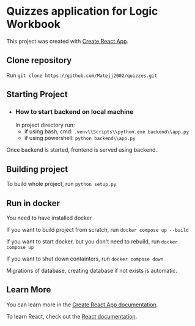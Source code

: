 # Quizzes application for Logic Workbook

This project was created with [Create React App](https://github.com/facebook/create-react-app).

## Clone repository
Run `git clone https://github.com/Matejj2002/quizzes.git`

## Starting Project
- ### How to start backend on local machine
  In project directory run:
  -    if using bash, cmd: `.venv\\Scripts\\python.exe backend\\app.py`
  -    if using powershell: `python backend\\app.py`

Once backend is started, frontend is served using backend.

## Building project
To build whole project, run `python setup.py`

## Run in docker
You need to have installed docker

If you want to build project from scratch, run `docker compose up --build` 

If you want to start docker, but you don't need to rebuild, run `docker compose up`

If you want to shut down containters, run `docker compose down`

Migrations of database, creating database if not exists is automatic.

## Learn More

You can learn more in the [Create React App documentation](https://facebook.github.io/create-react-app/docs/getting-started).

To learn React, check out the [React documentation](https://reactjs.org/).
